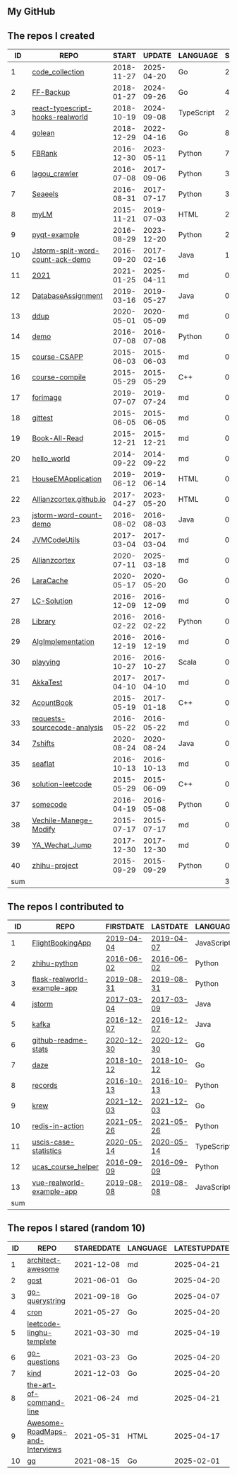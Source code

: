 
## My GitHub

<!--START_SECTION:my_github-->
## The repos I created
| ID  |                                                 REPO                                                  |   START    |   UPDATE   |  LANGUAGE  | STARS |
|-----|-------------------------------------------------------------------------------------------------------|------------|------------|------------|-------|
|   1 | [code_collection](https://github.com/Allianzcortex/code_collection)                                   | 2018-11-27 | 2025-04-20 | Go         |   252 |
|   2 | [FF-Backup](https://github.com/Allianzcortex/FF-Backup)                                               | 2018-01-27 | 2024-09-26 | Go         |    42 |
|   3 | [react-typescript-hooks-realworld](https://github.com/Allianzcortex/react-typescript-hooks-realworld) | 2018-10-19 | 2024-09-08 | TypeScript |    20 |
|   4 | [golean](https://github.com/Allianzcortex/golean)                                                     | 2018-12-29 | 2022-04-16 | Go         |     8 |
|   5 | [FBRank](https://github.com/Allianzcortex/FBRank)                                                     | 2016-12-30 | 2023-05-11 | Python     |     7 |
|   6 | [lagou_crawler](https://github.com/Allianzcortex/lagou_crawler)                                       | 2016-07-08 | 2017-09-06 | Python     |     3 |
|   7 | [Seaeels](https://github.com/Allianzcortex/Seaeels)                                                   | 2016-08-31 | 2017-07-17 | Python     |     3 |
|   8 | [myLM](https://github.com/Allianzcortex/myLM)                                                         | 2015-11-21 | 2019-07-03 | HTML       |     2 |
|   9 | [pyqt-example](https://github.com/Allianzcortex/pyqt-example)                                         | 2016-08-29 | 2023-12-20 | Python     |     2 |
|  10 | [Jstorm-split-word-count-ack-demo](https://github.com/Allianzcortex/Jstorm-split-word-count-ack-demo) | 2016-09-20 | 2017-02-16 | Java       |     1 |
|  11 | [2021](https://github.com/Allianzcortex/2021)                                                         | 2021-01-25 | 2025-04-11 | md         |     0 |
|  12 | [DatabaseAssignment](https://github.com/Allianzcortex/DatabaseAssignment)                             | 2019-03-16 | 2019-05-27 | Java       |     0 |
|  13 | [ddup](https://github.com/Allianzcortex/ddup)                                                         | 2020-05-01 | 2020-05-09 | md         |     0 |
|  14 | [demo](https://github.com/Allianzcortex/demo)                                                         | 2016-07-08 | 2016-07-08 | Python     |     0 |
|  15 | [course-CSAPP](https://github.com/Allianzcortex/course-CSAPP)                                         | 2015-06-03 | 2015-06-03 | md         |     0 |
|  16 | [course-compile](https://github.com/Allianzcortex/course-compile)                                     | 2015-05-29 | 2015-05-29 | C++        |     0 |
|  17 | [forimage](https://github.com/Allianzcortex/forimage)                                                 | 2019-07-07 | 2019-07-24 | md         |     0 |
|  18 | [gittest](https://github.com/Allianzcortex/gittest)                                                   | 2015-06-05 | 2015-06-05 | md         |     0 |
|  19 | [Book-All-Read](https://github.com/Allianzcortex/Book-All-Read)                                       | 2015-12-21 | 2015-12-21 | md         |     0 |
|  20 | [hello_world](https://github.com/Allianzcortex/hello_world)                                           | 2014-09-22 | 2014-09-22 | md         |     0 |
|  21 | [HouseEMApplication](https://github.com/Allianzcortex/HouseEMApplication)                             | 2019-06-12 | 2019-06-14 | HTML       |     0 |
|  22 | [Allianzcortex.github.io](https://github.com/Allianzcortex/Allianzcortex.github.io)                   | 2017-04-27 | 2023-05-20 | HTML       |     0 |
|  23 | [jstorm-word-count-demo](https://github.com/Allianzcortex/jstorm-word-count-demo)                     | 2016-08-02 | 2016-08-03 | Java       |     0 |
|  24 | [JVMCodeUtils](https://github.com/Allianzcortex/JVMCodeUtils)                                         | 2017-03-04 | 2017-03-04 | md         |     0 |
|  25 | [Allianzcortex](https://github.com/Allianzcortex/Allianzcortex)                                       | 2020-07-11 | 2025-03-18 | md         |     0 |
|  26 | [LaraCache](https://github.com/Allianzcortex/LaraCache)                                               | 2020-05-17 | 2020-05-20 | Go         |     0 |
|  27 | [LC-Solution](https://github.com/Allianzcortex/LC-Solution)                                           | 2016-12-09 | 2016-12-09 | md         |     0 |
|  28 | [Library](https://github.com/Allianzcortex/Library)                                                   | 2016-02-22 | 2016-02-22 | Python     |     0 |
|  29 | [AlgImplementation](https://github.com/Allianzcortex/AlgImplementation)                               | 2016-12-19 | 2016-12-19 | md         |     0 |
|  30 | [playying](https://github.com/Allianzcortex/playying)                                                 | 2016-10-27 | 2016-10-27 | Scala      |     0 |
|  31 | [AkkaTest](https://github.com/Allianzcortex/AkkaTest)                                                 | 2017-04-10 | 2017-04-10 | md         |     0 |
|  32 | [AcountBook](https://github.com/Allianzcortex/AcountBook)                                             | 2015-05-19 | 2017-01-18 | C++        |     0 |
|  33 | [requests-sourcecode-analysis](https://github.com/Allianzcortex/requests-sourcecode-analysis)         | 2016-05-22 | 2016-05-22 | md         |     0 |
|  34 | [7shifts](https://github.com/Allianzcortex/7shifts)                                                   | 2020-08-24 | 2020-08-24 | Java       |     0 |
|  35 | [seaflat](https://github.com/Allianzcortex/seaflat)                                                   | 2016-10-13 | 2016-10-13 | md         |     0 |
|  36 | [solution-leetcode](https://github.com/Allianzcortex/solution-leetcode)                               | 2015-05-29 | 2015-06-09 | C++        |     0 |
|  37 | [somecode](https://github.com/Allianzcortex/somecode)                                                 | 2016-04-19 | 2016-05-08 | Python     |     0 |
|  38 | [Vechile-Manege-Modify](https://github.com/Allianzcortex/Vechile-Manege-Modify)                       | 2015-07-17 | 2015-07-17 | md         |     0 |
|  39 | [YA_Wechat_Jump](https://github.com/Allianzcortex/YA_Wechat_Jump)                                     | 2017-12-30 | 2017-12-30 | md         |     0 |
|  40 | [zhihu-project](https://github.com/Allianzcortex/zhihu-project)                                       | 2015-09-29 | 2015-09-29 | Python     |     0 |
| sum |                                                                                                       |            |            |            |   340 |

## The repos I contributed to
| ID  |                                           REPO                                            |                                    FIRSTDATE                                     |                                     LASTDATE                                     |  LANGUAGE  |                                                PRCOUNT                                                 |
|-----|-------------------------------------------------------------------------------------------|----------------------------------------------------------------------------------|----------------------------------------------------------------------------------|------------|--------------------------------------------------------------------------------------------------------|
|   1 | [FlightBookingApp](https://github.com/A00431605/FlightBookingApp)                         | [2019-04-04](https://github.com/A00431605/FlightBookingApp/pull/1)               | [2019-04-07](https://github.com/A00431605/FlightBookingApp/pull/6)               | JavaScript | [3](https://github.com/A00431605/FlightBookingApp/pulls?q=is%3Apr+author%3AAllianzcortex)              |
|   2 | [zhihu-python](https://github.com/egrcc/zhihu-python)                                     | [2016-06-02](https://github.com/egrcc/zhihu-python/pull/67)                      | [2016-06-02](https://github.com/egrcc/zhihu-python/pull/67)                      | Python     | [3](https://github.com/egrcc/zhihu-python/pulls?q=is%3Apr+author%3AAllianzcortex)                      |
|   3 | [flask-realworld-example-app](https://github.com/gothinkster/flask-realworld-example-app) | [2019-08-31](https://github.com/gothinkster/flask-realworld-example-app/pull/27) | [2019-08-31](https://github.com/gothinkster/flask-realworld-example-app/pull/27) | Python     | [2](https://github.com/gothinkster/flask-realworld-example-app/pulls?q=is%3Apr+author%3AAllianzcortex) |
|   4 | [jstorm](https://github.com/alibaba/jstorm)                                               | [2017-03-04](https://github.com/alibaba/jstorm/pull/443)                         | [2017-03-09](https://github.com/alibaba/jstorm/pull/449)                         | Java       | [2](https://github.com/alibaba/jstorm/pulls?q=is%3Apr+author%3AAllianzcortex)                          |
|   5 | [kafka](https://github.com/apache/kafka)                                                  | [2016-12-07](https://github.com/apache/kafka/pull/2223)                          | [2016-12-07](https://github.com/apache/kafka/pull/2223)                          | Java       | [1](https://github.com/apache/kafka/pulls?q=is%3Apr+author%3AAllianzcortex)                            |
|   6 | [github-readme-stats](https://github.com/yihong0618/github-readme-stats)                  | [2020-12-30](https://github.com/yihong0618/github-readme-stats/pull/4)           | [2020-12-30](https://github.com/yihong0618/github-readme-stats/pull/4)           | Go         | [1](https://github.com/yihong0618/github-readme-stats/pulls?q=is%3Apr+author%3AAllianzcortex)          |
|   7 | [daze](https://github.com/mohanson/daze)                                                  | [2018-10-12](https://github.com/mohanson/daze/pull/7)                            | [2018-10-12](https://github.com/mohanson/daze/pull/7)                            | Go         | [1](https://github.com/mohanson/daze/pulls?q=is%3Apr+author%3AAllianzcortex)                           |
|   8 | [records](https://github.com/kennethreitz/records)                                        | [2016-10-13](https://github.com/kennethreitz/records/pull/84)                    | [2016-10-13](https://github.com/kennethreitz/records/pull/84)                    | Python     | [1](https://github.com/kennethreitz/records/pulls?q=is%3Apr+author%3AAllianzcortex)                    |
|   9 | [krew](https://github.com/kubernetes-sigs/krew)                                           | [2021-12-03](https://github.com/kubernetes-sigs/krew/pull/746)                   | [2021-12-03](https://github.com/kubernetes-sigs/krew/pull/746)                   | Go         | [1](https://github.com/kubernetes-sigs/krew/pulls?q=is%3Apr+author%3AAllianzcortex)                    |
|  10 | [redis-in-action](https://github.com/josiahcarlson/redis-in-action)                       | [2021-05-26](https://github.com/josiahcarlson/redis-in-action/pull/78)           | [2021-05-26](https://github.com/josiahcarlson/redis-in-action/pull/78)           | Python     | [1](https://github.com/josiahcarlson/redis-in-action/pulls?q=is%3Apr+author%3AAllianzcortex)           |
|  11 | [uscis-case-statistics](https://github.com/vicdus/uscis-case-statistics)                  | [2020-05-14](https://github.com/vicdus/uscis-case-statistics/pull/1)             | [2020-05-14](https://github.com/vicdus/uscis-case-statistics/pull/1)             | TypeScript | [1](https://github.com/vicdus/uscis-case-statistics/pulls?q=is%3Apr+author%3AAllianzcortex)            |
|  12 | [ucas_course_helper](https://github.com/hrwhisper/ucas_course_helper)                     | [2016-09-09](https://github.com/hrwhisper/ucas_course_helper/pull/2)             | [2016-09-09](https://github.com/hrwhisper/ucas_course_helper/pull/2)             | Python     | [1](https://github.com/hrwhisper/ucas_course_helper/pulls?q=is%3Apr+author%3AAllianzcortex)            |
|  13 | [vue-realworld-example-app](https://github.com/gothinkster/vue-realworld-example-app)     | [2019-08-08](https://github.com/gothinkster/vue-realworld-example-app/pull/170)  | [2019-08-08](https://github.com/gothinkster/vue-realworld-example-app/pull/170)  | JavaScript | [1](https://github.com/gothinkster/vue-realworld-example-app/pulls?q=is%3Apr+author%3AAllianzcortex)   |
| sum |                                                                                           |                                                                                  |                                                                                  |            |                                                                                                     19 |

## The repos I stared (random 10)
| ID |                                                REPO                                                | STAREDDATE | LANGUAGE | LATESTUPDATE |
|----|----------------------------------------------------------------------------------------------------|------------|----------|--------------|
|  1 | [architect-awesome](https://github.com/xingshaocheng/architect-awesome)                            | 2021-12-08 | md       | 2025-04-21   |
|  2 | [gost](https://github.com/ginuerzh/gost)                                                           | 2021-06-01 | Go       | 2025-04-20   |
|  3 | [go-querystring](https://github.com/google/go-querystring)                                         | 2021-09-18 | Go       | 2025-04-07   |
|  4 | [cron](https://github.com/robfig/cron)                                                             | 2021-05-27 | Go       | 2025-04-20   |
|  5 | [leetcode-linghu-templete](https://github.com/ninechapter-algorithm/leetcode-linghu-templete)      | 2021-03-30 | md       | 2025-04-19   |
|  6 | [go-questions](https://github.com/golang-design/go-questions)                                      | 2021-03-23 | Go       | 2025-04-20   |
|  7 | [kind](https://github.com/kubernetes-sigs/kind)                                                    | 2021-12-03 | Go       | 2025-04-20   |
|  8 | [the-art-of-command-line](https://github.com/jlevy/the-art-of-command-line)                        | 2021-06-24 | md       | 2025-04-21   |
|  9 | [Awesome-RoadMaps-and-Interviews](https://github.com/wx-chevalier/Awesome-RoadMaps-and-Interviews) | 2021-05-31 | HTML     | 2025-04-17   |
| 10 | [gq](https://github.com/mattbonnell/gq)                                                            | 2021-08-15 | Go       | 2025-02-01   |

<!--END_SECTION:my_github-->
